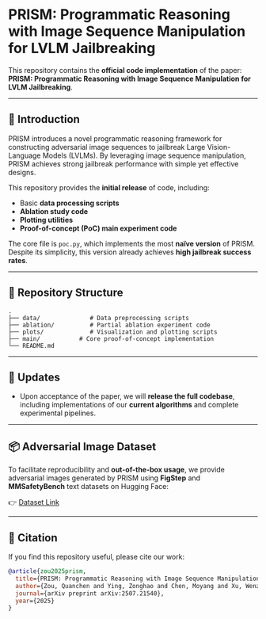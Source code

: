 # PRISM: Programmatic Reasoning with Image Sequence Manipulation for LVLM Jailbreaking

This repository contains the **official code implementation** of the paper:
**PRISM: Programmatic Reasoning with Image Sequence Manipulation for LVLM Jailbreaking**.

---

## 📖 Introduction

PRISM introduces a novel programmatic reasoning framework for constructing adversarial image sequences to jailbreak Large Vision-Language Models (LVLMs). By leveraging image sequence manipulation, PRISM achieves strong jailbreak performance with simple yet effective designs.

This repository provides the **initial release** of code, including:

* Basic **data processing scripts**
* **Ablation study code**
* **Plotting utilities**
* **Proof-of-concept (PoC) main experiment code**

The core file is `poc.py`, which implements the most **naïve version** of PRISM. Despite its simplicity, this version already achieves **high jailbreak success rates**.

---

## 📂 Repository Structure

```
.
├── data/              # Data preprocessing scripts
├── ablation/          # Partial ablation experiment code
├── plots/             # Visualization and plotting scripts
├── main/           # Core proof-of-concept implementation
└── README.md
```

---

## 🚀 Updates

* Upon acceptance of the paper, we will **release the full codebase**, including implementations of our **current algorithms** and complete experimental pipelines.

---

## 📦 Adversarial Image Dataset

To facilitate reproducibility and **out-of-the-box usage**, we provide adversarial images generated by PRISM using **FigStep** and **MMSafetyBench** text datasets on Hugging Face:

👉 [Dataset Link](https://huggingface.co/datasets/Zonghao2025/PRISM_Adversarial_Image_Dataset)

---

## 📜 Citation

If you find this repository useful, please cite our work:

```bibtex
@article{zou2025prism,
  title={PRISM: Programmatic Reasoning with Image Sequence Manipulation for LVLM Jailbreaking},
  author={Zou, Quanchen and Ying, Zonghao and Chen, Moyang and Xu, Wenzhuo and Xiao, Yisong and Li, Yakai and Zhang, Deyue and Yang, Dongdong and Liu, Zhao and Zhang, Xiangzheng},
  journal={arXiv preprint arXiv:2507.21540},
  year={2025}
}
```


